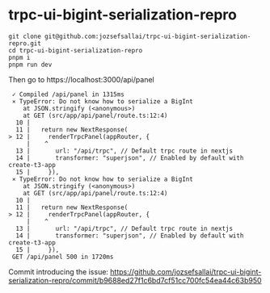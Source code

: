 # trpc-ui-bigint-serialization-repro

```
git clone git@github.com:jozsefsallai/trpc-ui-bigint-serialization-repro.git
cd trpc-ui-bigint-serialization-repro
pnpm i
pnpm run dev
```

Then go to https://localhost:3000/api/panel

```
 ✓ Compiled /api/panel in 1315ms
 ⨯ TypeError: Do not know how to serialize a BigInt
    at JSON.stringify (<anonymous>)
    at GET (src/app/api/panel/route.ts:12:4)
  10 |
  11 |   return new NextResponse(
> 12 |     renderTrpcPanel(appRouter, {
     |    ^
  13 |       url: "/api/trpc", // Default trpc route in nextjs
  14 |       transformer: "superjson", // Enabled by default with create-t3-app
  15 |     }),
 ⨯ TypeError: Do not know how to serialize a BigInt
    at JSON.stringify (<anonymous>)
    at GET (src/app/api/panel/route.ts:12:4)
  10 |
  11 |   return new NextResponse(
> 12 |     renderTrpcPanel(appRouter, {
     |    ^
  13 |       url: "/api/trpc", // Default trpc route in nextjs
  14 |       transformer: "superjson", // Enabled by default with create-t3-app
  15 |     }),
 GET /api/panel 500 in 1720ms
```

Commit introducing the issue: https://github.com/jozsefsallai/trpc-ui-bigint-serialization-repro/commit/b9688ed27f1c6bd7cf51cc700fc54ea44c63b950
